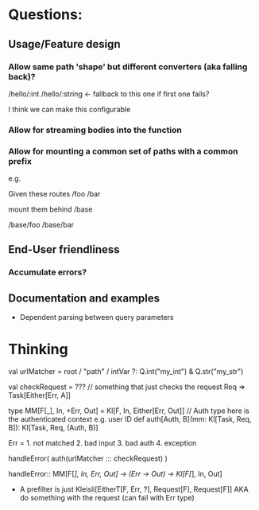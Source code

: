 # Questions:

## Usage/Feature design

### Allow same path 'shape' but different converters (aka falling back)?

/hello/:int
/hello/:string            <- fallback to this one if first one fails?

I think we can make this configurable

### Allow for streaming bodies into the function

### Allow for mounting a common set of paths with a common prefix
e.g.

Given these routes
/foo
/bar

mount them behind /base

/base/foo
/base/bar

## End-User friendliness

### Accumulate errors?

## Documentation and examples

- Dependent parsing between query parameters

# Thinking

val urlMatcher = root / "path" / intVar ?: Q.int("my_int") & Q.str("my_str")

val checkRequest = ??? // something that just checks the request
Req => Task[Either[Err, A]]

type MM[F[_], In, +Err, Out] = Kl[F, In, Either[Err, Out]]
// Auth type here is the authenticated context e.g. user ID
def auth[Auth, B](mm: Kl[Task, Req, B]): Kl[Task, Req, (Auth, B)]

Err = 1. not matched 2. bad input 3. bad auth 4. exception

handleError( auth(urlMatcher ::: checkRequest) )

handleError:: MM[F[_], In, Err, Out] -> (Err -> Out) -> Kl[F[_], In, Out]

* A prefilter is just Kleisli[EitherT[F, Err, ?], Request[F], Request[F]] AKA do something with the request (can fail with Err type)
